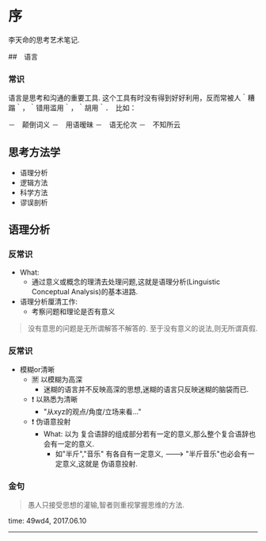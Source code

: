 # 序

李天命的思考艺术笔记.

##　语言

### 常识

语言是思考和沟通的重要工具. 这个工具有时没有得到好好利用，反而常被人｀糟蹋｀，｀错用滥用｀，｀胡用｀．　比如：

－　颠倒词义
－　用语暧昧
－　语无伦次
－　不知所云

## 思考方法学

- 语理分析
- 逻辑方法
- 科学方法
- 谬误剖析

## 语理分析

### 反常识

- What:
  - 通过意义或概念的理清去处理问题,这就是语理分析(Linguistic Conceptual Analysis)的基本进路.
- 语理分析厘清工作:
  - 考察问题和理论是否有意义

> 没有意思的问题是无所谓解答不解答的. 至于没有意义的说法,则无所谓真假.

### 反常识

- 模糊or清晰
  - :u7981: 以模糊为高深
    - 迷糊的语言并不反映高深的思想,迷糊的语言只反映迷糊的脑袋而已.
  - :exclamation: 以熟悉为清晰
    - "从xyz的观点/角度/立场来看..."
  - :exclamation: 伪语意投射
    - What: 以为 复合语辞的组成部分若有一定的意义,那么整个复合语辞也会有一定的意义.
      - 如"半斤","音乐" 有各自有一定意义, ---> "半斤音乐"也必会有一定意义,这就是 伪语意投射.

### 金句

> 愚人只接受思想的灌输,智者则重视掌握思维的方法.

time: 49wd4, 2017.06.10

---
